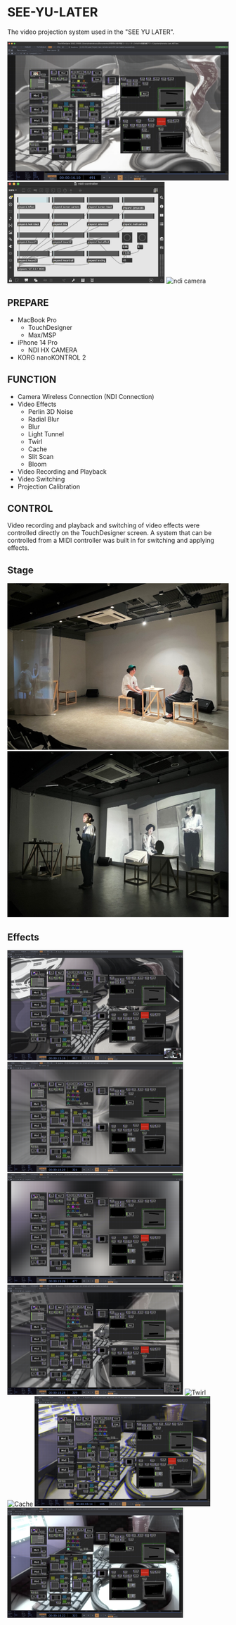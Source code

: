 # SEE-YU-LATER
The video projection system used in the "SEE YU LATER".
  
![touchdesigner](readme-img/touchdesigner.png "system screenshot")  
<img height="230" alt="max" src="readme-img/max.png">
<img height="230" alt="ndi camera" src="readme-img/ndi-camera.png">  

## PREPARE
* MacBook Pro
  * TouchDesigner
  * Max/MSP
* iPhone 14 Pro
  * NDI HX CAMERA
* KORG nanoKONTROL 2  

## FUNCTION
* Camera Wireless Connection (NDI Connection)
* Video Effects
  * Perlin 3D Noise
  * Radial Blur
  * Blur
  * Light Tunnel
  * Twirl
  * Cache
  * Slit Scan
  * Bloom
* Video Recording and Playback
* Video Switching
* Projection Calibration  

## CONTROL
Video recording and playback and switching of video effects were controlled directly on the TouchDesigner screen. 
A system that can be controlled from a MIDI controller was built in for switching and applying effects.  

## Stage
![stage](readme-img/stage.jpg "stage photo")  
![stage2](readme-img/stage2.jpg "stage2 photo")  

## Effects  
<img height="250" alt="Perlin 3D Noise" src="readme-img/effects/1_noise.png"> <img height="250" alt="Radial Blur" src="readme-img/effects/2_radialblur.png">
<img height="250" alt="Blur" src="readme-img/effects/3_blur.png"> <img height="250" alt="Tunnel" src="readme-img/effects/6_tunnel.png">
<img height="250" alt="Twirl" src="readme-img/effects/4_twirl.png"> <img height="250" alt="Cache" src="readme-img/effects/5_cache.png">
<img height="250" alt="Slit Scan" src="readme-img/effects/7_slitscan.png"> <img height="250" alt="Bloom" src="readme-img/effects/8_bloom.png">
